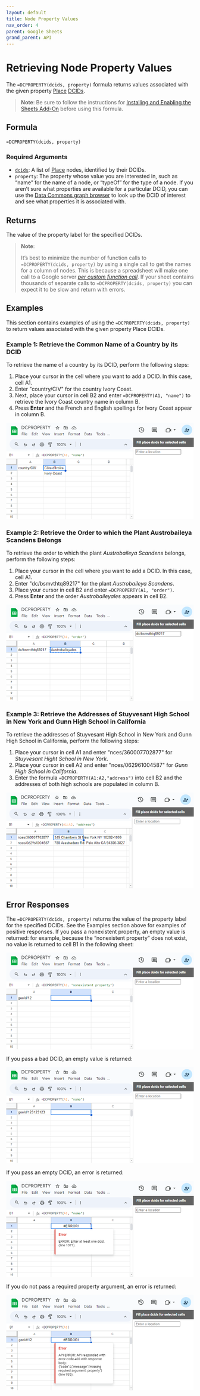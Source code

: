 ```yaml
---
layout: default
title: Node Property Values
nav_order: 4
parent: Google Sheets
grand_parent: API
---
```


# Retrieving Node Property Values

The `=DCPROPERTY(dcids, property)` formula returns values associated with the given property [Place](/glossary.html#place) [DCIDs](/glossary.html#dcid).

> **Note**:
> Be sure to follow the instructions for [Installing and Enabling the Sheets Add-On](/api/sheets/) before using this formula.

## Formula

```
=DCPROPERTY(dcids, property)
```

### Required Arguments

* [`dcids`](https://docs.datacommons.org/glossary.html): A list of [Place](/glossary.html#place) nodes, identified by their DCIDs.
* `property`: The property whose value you are interested in,  such as “name” for the name of a node, or “typeOf” for the type of a node. If you aren’t sure what properties are available for a particular DCID, you can use the [Data Commons graph browser](https://datacommons.org/browser/)
  to look up the DCID of interest and see what properties it is associated with.

## Returns

The value of the property label for the specified DCIDs.

> **Note**:
> 
> It’s best to minimize the number of function calls to `=DCPROPERTY(dcids, property)` by using a single call to get the names for a column of nodes. This is because a spreadsheet will make one call to a Google server [*per custom function call*](https://developers.google.com/apps-script/guides/sheets/functions#optimization). If your sheet contains thousands of separate calls to `=DCPROPERTY(dcids, property)` you can expect it to be slow and return with errors.

## Examples

This section contains examples of using the `=DCPROPERTY(dcids, property)` to return values associated with the given property Place DCIDs.

### Example 1: Retrieve the Common Name of a Country by its DCID

To retrieve the name of a country by its DCID, perform the following steps:

1. Place your cursor in the cell where you want to add a DCID. In this case, cell A1.
2. Enter "country/CIV" for the country Ivory Coast.
3. Next, place your cursor in cell B2 and enter `=DCPROPERTY(A1, "name")` to retrieve the Ivory Coast country name in column B.
4. Press **Enter** and the French and English spellings for Ivory Coast appear in column B.

![Retrieve the Common Name of a Country by its DCID](/assets/images/sheets/sheets_get_property_ivory_coast.png)

### Example 2: Retrieve the Order to which the Plant Austrobaileya Scandens Belongs

To retrieve the order to which the plant *Austrobaileya Scandens* belongs, perform the following steps:

1. Place your cursor in the cell where you want to add a DCID. In this case, cell A1.
2. Enter "dc/bsmvthtq89217" for the plant *Austrobaileya Scandens*.
3. Place your cursor in cell B2 and enter `=DCPROPERTY(A1, "order")`.
4. Press **Enter** and the order *Austrobaileyales* appears in cell B2.

![Retrieve the Order to which the Plant Austrobaileya Scandens Belongs](/assets/images/sheets/sheets_get_property_austrobaileyales_order.png)

### Example 3: Retrieve the Addresses of Stuyvesant High School in New York and Gunn High School in California

To retrieve the addresses of Stuyvesant High School in New York and Gunn High School in California, perform the following steps:

1. Place your cursor in cell A1 and enter "nces/360007702877" for *Stuyvesant Hight School in New York*.
2. Place your cursor in cell A2 and enter "nces/062961004587" for *Gunn High School in California*.
3. Enter the formula `=DCPROPERTY(A1:A2,"address")` into cell B2 and the addresses of both high schools are populated in column B.

![Retrieve the Addresses of Stuyvesant High School in New York and Gunn High School in California](/assets/images/sheets/sheets_get_property_school_addresses.png)


## Error Responses

The `=DCPROPERTY(dcids, property)` returns the value of the property label for the specified DCIDs. See the Examples section above for examples of positive responses. If you pass a nonexistent property, an empty value is returned: for example, because the “nonexistent property” does not exist, no value is returned to cell B1 in the following sheet:

![Google Sheets nonexistent property return](/assets/images/sheets/sheets_get_property_bad_property.png)

If you pass a bad DCID, an empty value is returned:

![Google Sheets empty value return](/assets/images/sheets/sheets_get_property_bad_dcid.png)

If you pass an empty DCID, an error is returned:

![Google Sheets empty DCID error return](/assets/images/sheets/sheets_get_property_empty_dcid.png)

If you do not pass a required property argument, an error is returned:

![Google Sheets return for missing required property argument](/assets/images/sheets/sheets_get_property_bad_args.png)

